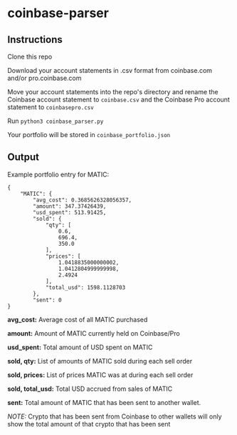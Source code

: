 # coinbase-parser

## Instructions

Clone this repo

Download your account statements in .csv format from coinbase.com and/or pro.coinbase.com

Move your account statements into the repo's directory and rename the Coinbase account statement to `coinbase.csv` and the Coinbase Pro account statement to `coinbasepro.csv`

Run `python3 coinbase_parser.py`

Your portfolio will be stored in `coinbase_portfolio.json`

## Output

Example portfolio entry for MATIC:
```
{
	"MATIC": {
        "avg_cost": 0.3685626328056357, 
        "amount": 347.37426439,
        "usd_spent": 513.91425,
        "sold": {
            "qty": [
                0.6,
                696.4,
                350.0
            ],
            "prices": [
                1.0418835000000002,
                1.0412804999999998,
                2.4924
            ],
            "total_usd": 1598.1128703
        },
        "sent": 0
}
```

**avg_cost:** Average cost of all MATIC purchased

**amount:** Amount of MATIC currently held on Coinbase/Pro

**usd_spent:** Total amount of USD spent on MATIC

**sold, qty:** List of amounts of MATIC sold during each sell order

**sold, prices:** List of prices MATIC was at during each sell order

**sold, total_usd:** Total USD accrued from sales of MATIC

**sent:** Total amount of MATIC that has been sent to another wallet.

*NOTE:* Crypto that has been sent from Coinbase to other wallets will only show the total amount of that crypto that has been sent
